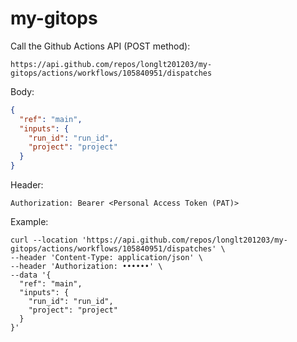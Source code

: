 # my-gitops

Call the Github Actions API (POST method):

```
https://api.github.com/repos/longlt201203/my-gitops/actions/workflows/105840951/dispatches
```

Body:

```json
{
  "ref": "main",
  "inputs": {
    "run_id": "run_id",
    "project": "project"
  }
}
```

Header:

```
Authorization: Bearer <Personal Access Token (PAT)>
```

Example:

```shell
curl --location 'https://api.github.com/repos/longlt201203/my-gitops/actions/workflows/105840951/dispatches' \
--header 'Content-Type: application/json' \
--header 'Authorization: ••••••' \
--data '{
  "ref": "main",
  "inputs": {
    "run_id": "run_id",
    "project": "project"
  }
}'
```
